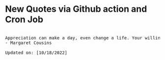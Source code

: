 # New Quotes via Github action and Cron Job

<pre>
<!-- #quote -->
Appreciation can make a day, even change a life. Your willingness to put it into words is all that is necessary.
- Margaret Cousins

Updated on: [10/18/2022]
<!-- #quoteEnd -->
</pre>
